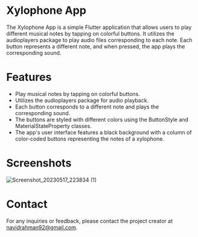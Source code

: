 # Xylophone App
The Xylophone App is a simple Flutter application that allows users to play different musical notes by tapping on colorful buttons. It utilizes the audioplayers package to play audio files corresponding to each note. Each button represents a different note, and when pressed, the app plays the corresponding sound.

# Features
- Play musical notes by tapping on colorful buttons.
- Utilizes the audioplayers package for audio playback.
- Each button corresponds to a different note and plays the corresponding sound.
- The buttons are styled with different colors using the ButtonStyle and MaterialStateProperty classes.
- The app's user interface features a black background with a column of color-coded buttons representing the notes of a xylophone.

# Screenshots
![Screenshot_20230517_223834 (1)](https://github.com/Navid-Rahman/Xylophone_Flutter/assets/77515075/94637eaa-b83e-454a-8e08-1d3d1188e920)

# Contact
For any inquiries or feedback, please contact the project creator at navidrahman92@gmail.com.
